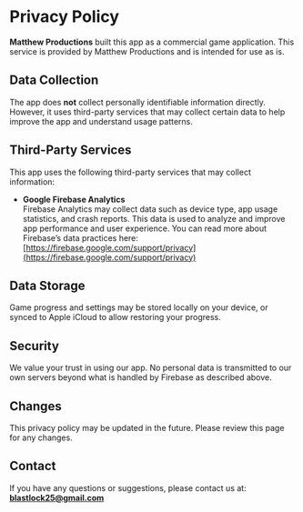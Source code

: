 # Privacy Policy

**Matthew Productions** built this app as a commercial game application. This service is provided by Matthew Productions and is intended for use as is.

## Data Collection

The app does **not** collect personally identifiable information directly. However, it uses third-party services that may collect certain data to help improve the app and understand usage patterns.

## Third-Party Services

This app uses the following third-party services that may collect information:

- **Google Firebase Analytics**  
  Firebase Analytics may collect data such as device type, app usage statistics, and crash reports. This data is used to analyze and improve app performance and user experience. You can read more about Firebase’s data practices here:  
  [https://firebase.google.com/support/privacy](https://firebase.google.com/support/privacy)

## Data Storage

Game progress and settings may be stored locally on your device, or synced to Apple iCloud to allow restoring your progress.

## Security

We value your trust in using our app. No personal data is transmitted to our own servers beyond what is handled by Firebase as described above.

## Changes

This privacy policy may be updated in the future. Please review this page for any changes.

## Contact

If you have any questions or suggestions, please contact us at:  
**blastlock25@gmail.com**
